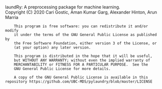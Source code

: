laundRy: A preprocessing package for machine learning.  
        Copyright (C) 2020  Cari Gostic, Aman Kumar Garg, Alexander Hinton, Arun Marria

        This program is free software: you can redistribute it and/or modify
        it under the terms of the GNU General Public License as published by
        the Free Software Foundation, either version 3 of the License, or
        (at your option) any later version.

        This program is distributed in the hope that it will be useful,
        but WITHOUT ANY WARRANTY; without even the implied warranty of
        MERCHANTABILITY or FITNESS FOR A PARTICULAR PURPOSE.  See the
        GNU General Public License for more details.

        A copy of the GNU General Public License is available in this repository https://github.com/UBC-MDS/pylaundry/blob/master/LICENSE
